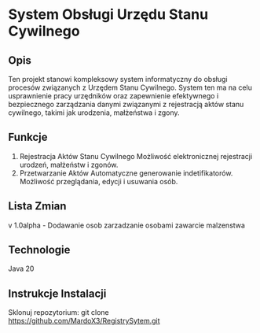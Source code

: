 # System Obsługi Urzędu Stanu Cywilnego
## Opis
Ten projekt stanowi kompleksowy system informatyczny do obsługi procesów związanych z Urzędem Stanu Cywilnego. 
System ten ma na celu usprawnienie pracy urzędników oraz zapewnienie efektywnego 
i bezpiecznego zarządzania danymi związanymi z rejestracją aktów stanu cywilnego, takimi jak urodzenia, małżeństwa i zgony.
## Funkcje
1. Rejestracja Aktów Stanu Cywilnego
Możliwość elektronicznej rejestracji urodzeń, małżeństw i zgonów.
2. Przetwarzanie Aktów
Automatyczne generowanie indetifikatorów.
Możliwość przeglądania, edycji i usuwania osób.
## Lista Zmian
v 1.0alpha - Dodawanie osob zarzadzanie osobami zawarcie malzenstwa
## Technologie
Java 20
## Instrukcje Instalacji
Sklonuj repozytorium: git clone https://github.com/MardoX3/RegistrySytem.git

